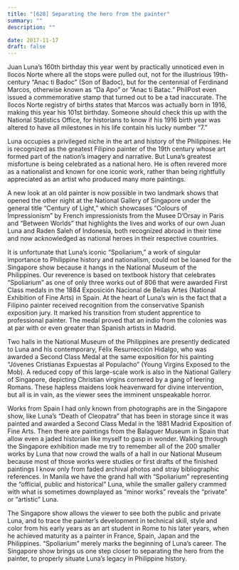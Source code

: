 ```yaml
---
title: "[628] Separating the hero from the painter"
summary: ""
description: ""

date: 2017-11-17
draft: false
---
```


Juan Luna’s 160th birthday this year went by practically unnoticed even in Ilocos Norte where all the stops were pulled out, not for the illustrious 19th-century “Anac ti Badoc” (Son of Badoc), but for the centennial of Ferdinand Marcos, otherwise known as “Da Apo” or “Anac ti Batac.” PhilPost even issued a commemorative stamp that turned out to be a tad inaccurate. The Ilocos Norte registry of births states that Marcos was actually born in 1916, making this year his 101st birthday. Someone should check this up with the National Statistics Office, for historians to know if his 1916 birth year was altered to have all milestones in his life contain his lucky number “7.”

Luna occupies a privileged niche in the art and history of the Philippines: He is recognized as the greatest Filipino painter of the 19th century whose art formed part of the nation’s imagery and narrative. But Luna’s greatest misfortune is being celebrated as a national hero. He is often revered more as a nationalist and known for one iconic work, rather than being rightfully appreciated as an artist who produced many more paintings.

A new look at an old painter is now possible in two landmark shows that opened the other night at the National Gallery of Singapore under the general title “Century of Light,” which showcases “Colours of Impressionism” by French impressionists from the Musee D’Orsay in Paris and “Between Worlds” that highlights the lives and works of our own Juan Luna and Raden Saleh of Indonesia, both recognized abroad in their time and now acknowledged as national heroes in their respective countries.

It is unfortunate that Luna’s iconic “Spoliarium,” a work of singular importance to Philippine history and nationalism, could not be loaned for the Singapore show because it hangs in the National Museum of the Philippines. Our reverence is based on textbook history that celebrates “Spoliarium” as one of only three works out of 806 that were awarded First Class medals in the 1884 Exposición Nacional de Bellas Artes (National Exhibition of Fine Arts) in Spain. At the heart of Luna’s win is the fact that a Filipino painter received recognition from the conservative Spanish exposition jury. It marked his transition from student apprentice to professional painter. The medal proved that an indio from the colonies was at par with or even greater than Spanish artists in Madrid.

Two halls in the National Museum of the Philippines are presently dedicated to Luna and his contemporary, Félix Resurrección Hidalgo, who was awarded a Second Class Medal at the same exposition for his painting “Jóvenes Cristianas Expuestas al Populacho” (Young Virgins Exposed to the Mob). A reduced copy of this large-scale work is also in the National Gallery of Singapore, depicting Christian virgins cornered by a gang of leering Romans. These hapless maidens look heavenward for divine intervention, but all is in vain, as the viewer sees the imminent unspeakable horror.

Works from Spain I had only known from photographs are in the Singapore show, like Luna’s “Death of Cleopatra” that has been in storage since it was painted and awarded a Second Class Medal in the 1881 Madrid Exposition of Fine Arts. Then there are paintings from the Balaguer Museum in Spain that allow even a jaded historian like myself to gasp in wonder. Walking through the Singapore exhibition made me try to remember all of the 200 smaller works by Luna that now crowd the walls of a hall in our National Museum because most of those works were studies or first drafts of the finished paintings I know only from faded archival photos and stray bibliographic references. In Manila we have the grand hall with “Spoliarium” representing the “official, public and historical” Luna, while the smaller gallery crammed with what is sometimes downplayed as “minor works” reveals the “private” or “artistic” Luna.

The Singapore show allows the viewer to see both the public and private Luna, and to trace the painter’s development in technical skill, style and color from his early years as an art student in Rome to his later years, when he achieved maturity as a painter in France, Spain, Japan and the Philippines. “Spoliarium” merely marks the beginning of Luna’s career. The Singapore show brings us one step closer to separating the hero from the painter, to properly situate Luna’s legacy in Philippine history.
